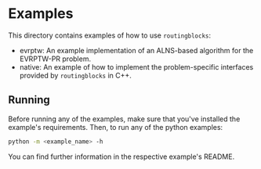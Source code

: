 # Examples

This directory contains examples of how to use `routingblocks`:

* evrptw: An example implementation of an ALNS-based algorithm for the EVRPTW-PR problem.
* native: An example of how to implement the problem-specific interfaces provided by `routingblocks` in C++.

## Running

Before running any of the examples, make sure that you've installed the example's requirements.
Then, to run any of the python examples:

```bash
python -m <example_name> -h
```

You can find further information in the respective example's README.